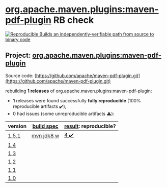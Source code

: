 [org.apache.maven.plugins:maven-pdf-plugin](https://search.maven.org/artifact/org.apache.maven.plugins/maven-pdf-plugin/) RB check
=======

[![Reproducible Builds](https://reproducible-builds.org/images/logos/rb.svg) an independently-verifiable path from source to binary code](https://reproducible-builds.org/)

## Project: [org.apache.maven.plugins:maven-pdf-plugin](https://search.maven.org/artifact/org.apache.maven.plugins/maven-pdf-plugin/)

Source code: [https://github.com/apache/maven-pdf-plugin.git](https://github.com/apache/maven-pdf-plugin.git)

rebuilding **1 releases** of org.apache.maven.plugins:maven-pdf-plugin:
- **1** releases were found successfully **fully reproducible** (100% reproducible artifacts :heavy_check_mark:),
- 0 had issues (some unreproducible artifacts :warning:):

| version | [build spec](BUILDSPEC.md) | [result](https://reproducible-builds.org/docs/jvm/): reproducible? |
| -- | --------- | ------ |
| [1.5.1](https://search.maven.org/artifact/org.apache.maven.plugins/maven-pdf-plugin/1.5.1/pom) | [mvn jdk8 w](maven-pdf-plugin-1.5.1.buildspec) | [4 :heavy_check_mark: ](maven-pdf-plugin-1.5.1.buildcompare) |
| [1.4](https://search.maven.org/artifact/org.apache.maven.plugins/maven-pdf-plugin/1.4/pom) | | |
| [1.3](https://search.maven.org/artifact/org.apache.maven.plugins/maven-pdf-plugin/1.3/pom) | | |
| [1.2](https://search.maven.org/artifact/org.apache.maven.plugins/maven-pdf-plugin/1.2/pom) | | |
| [1.1](https://search.maven.org/artifact/org.apache.maven.plugins/maven-pdf-plugin/1.1/pom) | | |
| [1.0](https://search.maven.org/artifact/org.apache.maven.plugins/maven-pdf-plugin/1.0/pom) | | |
